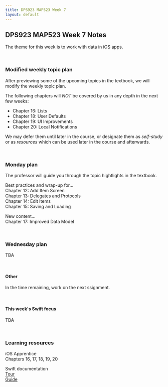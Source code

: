 ```yaml
---
title: DPS923 MAP523 Week 7
layout: default
---
```


## DPS923 MAP523 Week 7 Notes

The theme for this week is to work with data in iOS apps. 

<br>

### Modified weekly topic plan

After previewing some of the upcoming topics in the textbook, we will modify the weekly topic plan. 

The following chapters will *NOT* be covered by us in any depth in the next few weeks:
* Chapter 16: Lists  
* Chapter 18: User Defaults
* Chapter 19: UI Improvements
* Chapter 20: Local Notifications  

We may defer them until later in the course, or designate them as *self-study* or as *resources* which can be used later in the course and afterwards. 

<br>

### Monday plan

The professor will guide you through the topic hightlights in the textbook. 

Best practices and wrap-up for...  
Chapter 12: Add Item Screen  
Chapter 13: Delegates and Protocols  
Chapter 14: Edit Items  
Chapter 15: Saving and Loading  

New content...  
Chapter 17: Improved Data Model

<br>

### Wednesday plan

TBA

<br>

#### Other

In the time remaining, work on the next ssignment.

<br>

#### This week's Swift focus

TBA

<br>

### Learning resources

iOS Apprentice  
Chapters 16, 17, 18, 19, 20

Swift documentation  
[Tour](https://docs.swift.org/swift-book/GuidedTour/GuidedTour.html)  
[Guide](https://docs.swift.org/swift-book/LanguageGuide/TheBasics.html)

<br>
